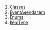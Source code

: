 1.  [Classes](./#classes)
2.  [EventAgendaItem](./EventAgendaItem-class.md)
3.  [Enums](./#enums)
4.  [ItemType](./ItemType.md)
